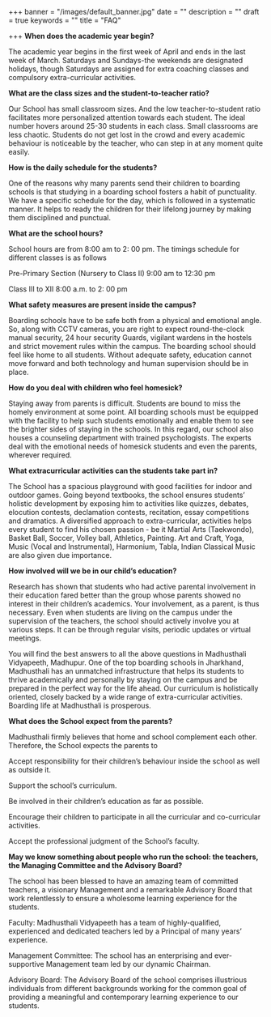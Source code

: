 +++
banner = "/images/default_banner.jpg"
date = ""
description = ""
draft = true
keywords = ""
title = "FAQ"

+++
 **When does the academic year begin?**

The academic year begins in the first week of April and ends in the last week of March. Saturdays and Sundays-the weekends are designated holidays, though Saturdays are assigned for extra coaching classes and compulsory extra-curricular activities.

**What are the class sizes and the student-to-teacher ratio?**

Our School has small classroom sizes. And the low teacher-to-student ratio facilitates more personalized attention towards each student. The ideal number hovers around 25-30 students in each class. Small classrooms are less chaotic. Students do not get lost in the crowd and every academic behaviour is noticeable by the teacher, who can step in at any moment quite easily.

**How is the daily schedule for the students?**

One of the reasons why many parents send their children to boarding schools is that studying in a boarding school fosters a habit of punctuality. We have a specific schedule for the day, which is followed in a systematic manner. It helps to ready the children for their lifelong journey by making them disciplined and punctual.

**What are the school hours?**

School hours are from 8:00 am to 2: 00 pm. The timings schedule for different classes is as follows

Pre-Primary Section (Nursery to Class II) 9:00 am to 12:30 pm

Class III to XII 8:00 a.m. to 2: 00 pm

**What safety measures are present inside the campus?**

Boarding schools have to be safe both from a physical and emotional angle. So, along with CCTV cameras, you are right to expect round-the-clock manual security, 24 hour security Guards, vigilant wardens in the hostels and strict movement rules within the campus. The boarding school should feel like home to all students. Without adequate safety, education cannot move forward and both technology and human supervision should be in place.

**How do you deal with children who feel homesick?**

Staying away from parents is difficult. Students are bound to miss the homely environment at some point. All boarding schools must be equipped with the facility to help such students emotionally and enable them to see the brighter sides of staying in the schools. In this regard, our school also houses a counseling department with trained psychologists. The experts deal with the emotional needs of homesick students and even the parents, wherever required.

**What extracurricular activities can the students take part in?**

The School has a spacious playground with good facilities for indoor and outdoor games. Going beyond textbooks, the school ensures students’ holistic development by exposing him to activities like quizzes, debates, elocution contests, declamation contests, recitation, essay competitions and dramatics. A diversified approach to extra-curricular, activities helps every student to find his chosen passion - be it Martial Arts (Taekwondo), Basket Ball, Soccer, Volley ball, Athletics, Painting. Art and Craft, Yoga, Music (Vocal and Instrumental), Harmonium, Tabla, Indian Classical Music are also given due importance.

**How involved will we be in our child’s education?**

Research has shown that students who had active parental involvement in their education fared better than the group whose parents showed no interest in their children’s academics. Your involvement, as a parent, is thus necessary. Even when students are living on the campus under the supervision of the teachers, the school should actively involve you at various steps. It can be through regular visits, periodic updates or virtual meetings.

You will find the best answers to all the above questions in Madhusthali Vidyapeeth, Madhupur. One of the top boarding schools in Jharkhand, Madhusthali has an unmatched infrastructure that helps its students to thrive academically and personally by staying on the campus and be prepared in the perfect way for the life ahead. Our curriculum is holistically oriented, closely backed by a wide range of extra-curricular activities. Boarding life at Madhusthali is prosperous.

**What does the School expect from the parents?**

Madhusthali firmly believes that home and school complement each other. Therefore, the School expects the parents to

Accept responsibility for their children’s behaviour inside the school as well as outside it.

Support the school’s curriculum.

Be involved in their children’s education as far as possible.

Encourage their children to participate in all the curricular and co-curricular activities.

Accept the professional judgment of the School’s faculty.

**May we know something about people who run the school: the teachers, the Managing Committee and the Advisory Board?**

The school has been blessed to have an amazing team of committed teachers, a visionary Management and a remarkable Advisory Board that work relentlessly to ensure a wholesome learning experience for the students.

Faculty: Madhusthali Vidyapeeth has a team of highly-qualified, experienced and dedicated teachers led by a Principal of many years’ experience.

Management Committee: The school has an enterprising and ever-supportive Management team led by our dynamic Chairman.

Advisory Board: The Advisory Board of the school comprises illustrious individuals from different backgrounds working for the common goal of providing a meaningful and contemporary learning experience to our students.